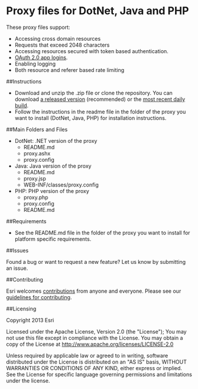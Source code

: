 Proxy files for DotNet, Java and PHP
====================================

These proxy files support:
* Accessing cross domain resources
* Requests that exceed 2048 characters
* Accessing resources secured with token based authentication.
* [OAuth 2.0 app logins](https://developers.arcgis.com/authentication).
* Enabling logging
* Both resource and referer based rate limiting

##Instructions

* Download and unzip the .zip file or clone the repository. You can download [a released version](https://github.com/Esri/resource-proxy/releases) (recommended) or the [most recent daily build](https://github.com/Esri/resource-proxy/archive/master.zip).
* Follow the instructions in the readme file in the folder of the proxy you want to install (DotNet, Java, PHP) for installation instructions.

##Main Folders and Files

* DotNet: .NET version of the proxy
    * README.md
    * proxy.ashx
    * proxy.config
*  Java: Java version of the proxy
    * README.md
    * proxy.jsp
    * WEB-INF/classes/proxy.config
*  PHP: PHP version of the proxy
    * proxy.php
    * proxy.config
    * README.md

##Requirements

* See the README.md file in the folder of the proxy you want to install for platform specific requirements.

##Issues

Found a bug or want to request a new feature? Let us know by submitting an issue.

##Contributing

Esri welcomes [contributions](CONTRIBUTING.md) from anyone and everyone. Please see our [guidelines for contributing](https://github.com/esri/contributing).

##Licensing

Copyright 2013 Esri

Licensed under the Apache License, Version 2.0 (the "License");
You may not use this file except in compliance with the License.
You may obtain a copy of the License at
http://www.apache.org/licenses/LICENSE-2.0

Unless required by applicable law or agreed to in writing, software distributed under the License is distributed on an "AS IS" basis, WITHOUT WARRANTIES OR CONDITIONS OF ANY KIND, either express or implied. See the License for specific language governing permissions and limitations under the license.

